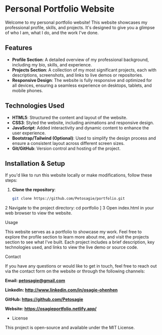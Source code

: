 # Personal Portfolio Website

Welcome to my personal portfolio website! This website showcases my professional profile, skills, and projects. It's designed to give you a glimpse of who I am, what I do, and the work I've done.

## Features

- **Profile Section**: A detailed overview of my professional background, including my bio, skills, and experience.
- **Projects Section**: A collection of my most significant projects, each with descriptions, screenshots, and links to live demos or repositories.
- **Responsive Design**: The website is fully responsive and optimized for all devices, ensuring a seamless experience on desktops, tablets, and mobile phones.

## Technologies Used

- **HTML5**: Structured the content and layout of the website.
- **CSS3**: Styled the website, including animations and responsive design.
- **JavaScript**: Added interactivity and dynamic content to enhance the user experience.
- **Bootstrap/Tailwind (Optional)**: Used to simplify the design process and ensure a consistent layout across different screen sizes.
- **Git/GitHub**: Version control and hosting of the project.

## Installation & Setup

If you'd like to run this website locally or make modifications, follow these steps:

1. **Clone the repository**: 
   ```bash
   git clone https://github.com/Petosagie/portfolio.git

2 Navigate to the project directory:
cd portfolio
]
3 Open index.html in your web browser to view the website.

Usage

This website serves as a portfolio to showcase my work. Feel free to explore the profile section to learn more about me, and visit the projects section to see what I've built. Each project includes a brief description, key technologies used, and links to view the live demo or source code.

Contact

If you have any questions or would like to get in touch, feel free to reach out via the contact form on the website or through the following channels:

**Email: petosagie@gmail.com**

**LinkedIn: http://www.linkedin.com/in/osagie-ohenhen**

**GitHub: https://github.com/Petosagie**

**Website: https://osagieportfolio.netlify.app/**
- License

This project is open-source and available under the MIT License.
